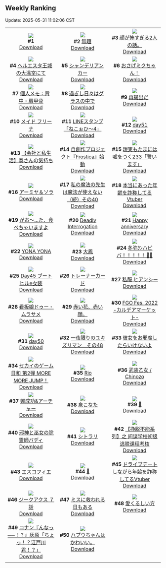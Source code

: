 ## Weekly Ranking
Update: 2025-05-31 11:02:06 CST

|      |      |      |
| :----: | :----: | :----: |
| ![](https://s.pximg.net/common/images/limit_unviewable_s.png)<br>**#1** [](https://www.pixiv.net/artworks/130762672)<br>[Download](https://s.pximg.net/common/images/limit_unviewable_s.png) | ![](https://i.pixiv.re/c/240x480/img-master/img/2025/05/24/11/24/46/130746416_p0_master1200.jpg)<br>**#2** [無題](https://www.pixiv.net/artworks/130746416)<br>[Download](https://i.pixiv.re/img-original/img/2025/05/24/11/24/46/130746416_p0.jpg) | ![](https://i.pixiv.re/c/240x480/img-master/img/2025/05/24/12/00/14/130747344_p0_master1200.jpg)<br>**#3** [顔が怖すぎる2人の話。](https://www.pixiv.net/artworks/130747344)<br>[Download](https://i.pixiv.re/img-original/img/2025/05/24/12/00/14/130747344_p0.png) |
| ![](https://i.pixiv.re/c/240x480/img-master/img/2025/05/25/00/10/18/130772737_p0_master1200.jpg)<br>**#4** [ヘルエスタ王城の大温室にて](https://www.pixiv.net/artworks/130772737)<br>[Download](https://i.pixiv.re/img-original/img/2025/05/25/00/10/18/130772737_p0.png) | ![](https://i.pixiv.re/c/240x480/img-master/img/2025/05/23/07/30/02/130707448_p0_master1200.jpg)<br>**#5** [シャンデリアンカー](https://www.pixiv.net/artworks/130707448)<br>[Download](https://i.pixiv.re/img-original/img/2025/05/23/07/30/02/130707448_p0.jpg) | ![](https://i.pixiv.re/c/240x480/img-master/img/2025/05/24/18/24/45/130757668_p0_master1200.jpg)<br>**#6** [おさげミクちゃん！](https://www.pixiv.net/artworks/130757668)<br>[Download](https://i.pixiv.re/img-original/img/2025/05/24/18/24/45/130757668_p0.png) |
| ![](https://i.pixiv.re/c/240x480/img-master/img/2025/05/24/06/00/06/130740477_p0_master1200.jpg)<br>**#7** [個人メモ：背中・肩甲骨](https://www.pixiv.net/artworks/130740477)<br>[Download](https://i.pixiv.re/img-original/img/2025/05/24/06/00/06/130740477_p0.jpg) | ![](https://i.pixiv.re/c/240x480/img-master/img/2025/05/23/00/00/01/130698461_p0_master1200.jpg)<br>**#8** [過ぎし日々はグラスの中で](https://www.pixiv.net/artworks/130698461)<br>[Download](https://i.pixiv.re/img-original/img/2025/05/23/00/00/01/130698461_p0.png) | ![](https://i.pixiv.re/c/240x480/img-master/img/2025/05/24/14/14/57/130750704_p0_master1200.jpg)<br>**#9** [再提出だ](https://www.pixiv.net/artworks/130750704)<br>[Download](https://i.pixiv.re/img-original/img/2025/05/24/14/14/57/130750704_p0.jpg) |
| ![](https://i.pixiv.re/c/240x480/img-master/img/2025/05/24/00/40/09/130734353_p0_master1200.jpg)<br>**#10** [メイド フリーナ](https://www.pixiv.net/artworks/130734353)<br>[Download](https://i.pixiv.re/img-original/img/2025/05/24/00/40/09/130734353_p0.png) | ![](https://i.pixiv.re/c/240x480/img-master/img/2025/05/24/00/00/30/130732396_p0_master1200.jpg)<br>**#11** [LINEスタンプ「ねこぉひ～4」](https://www.pixiv.net/artworks/130732396)<br>[Download](https://i.pixiv.re/img-original/img/2025/05/24/00/00/30/130732396_p0.png) | ![](https://i.pixiv.re/c/240x480/img-master/img/2025/05/24/01/06/57/130735251_p0_master1200.jpg)<br>**#12** [day51](https://www.pixiv.net/artworks/130735251)<br>[Download](https://i.pixiv.re/img-original/img/2025/05/24/01/06/57/130735251_p0.jpg) |
| ![](https://i.pixiv.re/c/240x480/img-master/img/2025/05/23/12/00/14/130711504_p0_master1200.jpg)<br>**#13** [【会社と私生活】奏さんの気持ち](https://www.pixiv.net/artworks/130711504)<br>[Download](https://i.pixiv.re/img-original/img/2025/05/23/12/00/14/130711504_p0.jpg) | ![](https://i.pixiv.re/c/240x480/img-master/img/2025/05/23/19/56/21/130722248_p0_master1200.jpg)<br>**#14** [自創作プロジェクト『Frostica』始動](https://www.pixiv.net/artworks/130722248)<br>[Download](https://i.pixiv.re/img-original/img/2025/05/23/19/56/21/130722248_p0.jpg) | ![](https://i.pixiv.re/c/240x480/img-master/img/2025/05/25/18/58/10/130798178_p0_master1200.jpg)<br>**#15** [現実もたまには嘘をつく233「誓います」](https://www.pixiv.net/artworks/130798178)<br>[Download](https://i.pixiv.re/img-original/img/2025/05/25/18/58/10/130798178_p0.jpg) |
| ![](https://i.pixiv.re/c/240x480/img-master/img/2025/05/24/00/30/01/130733941_p0_master1200.jpg)<br>**#16** [アーミヤ＆ソラ](https://www.pixiv.net/artworks/130733941)<br>[Download](https://i.pixiv.re/img-original/img/2025/05/24/00/30/01/130733941_p0.jpg) | ![](https://i.pixiv.re/c/240x480/img-master/img/2025/05/24/00/01/01/130732514_p0_master1200.jpg)<br>**#17** [私の魔法の先生は魔法が使えない（続）その40](https://www.pixiv.net/artworks/130732514)<br>[Download](https://i.pixiv.re/img-original/img/2025/05/24/00/01/01/130732514_p0.jpg) | ![](https://i.pixiv.re/c/240x480/img-master/img/2025/05/24/21/09/23/130764234_p0_master1200.jpg)<br>**#18** [本当にあった年齢を詐称してるVtuber](https://www.pixiv.net/artworks/130764234)<br>[Download](https://i.pixiv.re/img-original/img/2025/05/24/21/09/23/130764234_p0.png) |
| ![](https://i.pixiv.re/c/240x480/img-master/img/2025/05/24/00/00/16/130732298_p0_master1200.jpg)<br>**#19** [がお～…た、食べちゃいますよ](https://www.pixiv.net/artworks/130732298)<br>[Download](https://i.pixiv.re/img-original/img/2025/05/24/00/00/16/130732298_p0.jpg) | ![](https://i.pixiv.re/c/240x480/img-master/img/2025/05/24/12/49/04/130748668_p0_master1200.jpg)<br>**#20** [Deadly Interrogation](https://www.pixiv.net/artworks/130748668)<br>[Download](https://i.pixiv.re/img-original/img/2025/05/24/12/49/04/130748668_p0.png) | ![](https://i.pixiv.re/c/240x480/img-master/img/2025/05/24/00/00/12/130732257_p0_master1200.jpg)<br>**#21** [Happy anniversary](https://www.pixiv.net/artworks/130732257)<br>[Download](https://i.pixiv.re/img-original/img/2025/05/24/00/00/12/130732257_p0.jpg) |
| ![](https://i.pixiv.re/c/240x480/img-master/img/2025/05/24/00/00/57/130732501_p0_master1200.jpg)<br>**#22** [YONA YONA](https://www.pixiv.net/artworks/130732501)<br>[Download](https://i.pixiv.re/img-original/img/2025/05/24/00/00/57/130732501_p0.jpg) | ![](https://i.pixiv.re/c/240x480/img-master/img/2025/05/24/20/01/01/130761278_p0_master1200.jpg)<br>**#23** [大鳳](https://www.pixiv.net/artworks/130761278)<br>[Download](https://i.pixiv.re/img-original/img/2025/05/24/20/01/01/130761278_p0.jpg) | ![](https://i.pixiv.re/c/240x480/img-master/img/2025/05/25/00/00/03/130771723_p0_master1200.jpg)<br>**#24** [冬弥ｸﾝハピバ！！！！！🎂🎉](https://www.pixiv.net/artworks/130771723)<br>[Download](https://i.pixiv.re/img-original/img/2025/05/25/00/00/03/130771723_p0.jpg) |
| ![](https://i.pixiv.re/c/240x480/img-master/img/2025/05/24/00/00/16/130732290_p0_master1200.jpg)<br>**#25** [Day45 ブートヒル※女装](https://www.pixiv.net/artworks/130732290)<br>[Download](https://i.pixiv.re/img-original/img/2025/05/24/00/00/16/130732290_p0.jpg) | ![](https://i.pixiv.re/c/240x480/img-master/img/2025/05/24/22/14/24/130767146_p0_master1200.jpg)<br>**#26** [トレーナーカード](https://www.pixiv.net/artworks/130767146)<br>[Download](https://i.pixiv.re/img-original/img/2025/05/24/22/14/24/130767146_p0.png) | ![](https://i.pixiv.re/c/240x480/img-master/img/2025/05/24/00/34/29/130734156_p0_master1200.jpg)<br>**#27** [私服 ヒアンシー](https://www.pixiv.net/artworks/130734156)<br>[Download](https://i.pixiv.re/img-original/img/2025/05/24/00/34/29/130734156_p0.png) |
| ![](https://i.pixiv.re/c/240x480/img-master/img/2025/05/24/22/50/50/130768686_p0_master1200.jpg)<br>**#28** [看板娘ドゥー・ムラサメ](https://www.pixiv.net/artworks/130768686)<br>[Download](https://i.pixiv.re/img-original/img/2025/05/24/22/50/50/130768686_p0.jpg) | ![](https://i.pixiv.re/c/240x480/img-master/img/2025/05/24/20/25/31/130762206_p0_master1200.jpg)<br>**#29** [赤い花、赤い顔。](https://www.pixiv.net/artworks/130762206)<br>[Download](https://i.pixiv.re/img-original/img/2025/05/24/20/25/31/130762206_p0.jpg) | ![](https://i.pixiv.re/c/240x480/img-master/img/2025/05/23/00/30/05/130699982_p0_master1200.jpg)<br>**#30** [FGO Fes. 2022 -カルデアマーケット-](https://www.pixiv.net/artworks/130699982)<br>[Download](https://i.pixiv.re/img-original/img/2025/05/23/00/30/05/130699982_p0.png) |
| ![](https://i.pixiv.re/c/240x480/img-master/img/2025/05/23/00/32/30/130700104_p0_master1200.jpg)<br>**#31** [day50](https://www.pixiv.net/artworks/130700104)<br>[Download](https://i.pixiv.re/img-original/img/2025/05/23/00/32/30/130700104_p0.jpg) | ![](https://i.pixiv.re/c/240x480/img-master/img/2025/05/24/18/04/12/130757057_p0_master1200.jpg)<br>**#32** [一夜限りのユキズリマン　その48](https://www.pixiv.net/artworks/130757057)<br>[Download](https://i.pixiv.re/img-original/img/2025/05/24/18/04/12/130757057_p0.png) | ![](https://i.pixiv.re/c/240x480/img-master/img/2025/05/24/13/25/13/130749296_p0_master1200.jpg)<br>**#33** [彼女をお邪魔したらいけないよ](https://www.pixiv.net/artworks/130749296)<br>[Download](https://i.pixiv.re/img-original/img/2025/05/24/13/25/13/130749296_p0.png) |
| ![](https://i.pixiv.re/c/240x480/img-master/img/2025/05/25/00/00/15/130771837_p0_master1200.jpg)<br>**#34** [セカイのゲーム日和 第2弾 MORE MORE JUMP！](https://www.pixiv.net/artworks/130771837)<br>[Download](https://i.pixiv.re/img-original/img/2025/05/25/00/00/15/130771837_p0.png) | ![](https://i.pixiv.re/c/240x480/img-master/img/2025/05/24/00/08/16/130733048_p0_master1200.jpg)<br>**#35** [Rio](https://www.pixiv.net/artworks/130733048)<br>[Download](https://i.pixiv.re/img-original/img/2025/05/24/00/08/16/130733048_p0.png) | ![](https://i.pixiv.re/c/240x480/img-master/img/2025/05/24/22/19/41/130767366_p0_master1200.jpg)<br>**#36** [武装乙女 / Chinozo](https://www.pixiv.net/artworks/130767366)<br>[Download](https://i.pixiv.re/img-original/img/2025/05/24/22/19/41/130767366_p0.png) |
| ![](https://i.pixiv.re/c/240x480/img-master/img/2025/05/23/00/00/11/130698538_p0_master1200.jpg)<br>**#37** [鄭成功&アーチャー](https://www.pixiv.net/artworks/130698538)<br>[Download](https://i.pixiv.re/img-original/img/2025/05/23/00/00/11/130698538_p0.jpg) | ![](https://i.pixiv.re/c/240x480/img-master/img/2025/05/24/00/08/51/130733086_p0_master1200.jpg)<br>**#38** [泉こなた](https://www.pixiv.net/artworks/130733086)<br>[Download](https://i.pixiv.re/img-original/img/2025/05/24/00/08/51/130733086_p0.png) | ![](https://i.pixiv.re/c/240x480/img-master/img/2025/05/24/00/36/52/130734245_p0_master1200.jpg)<br>**#39** [🍦](https://www.pixiv.net/artworks/130734245)<br>[Download](https://i.pixiv.re/img-original/img/2025/05/24/00/36/52/130734245_p0.jpg) |
| ![](https://i.pixiv.re/c/240x480/img-master/img/2025/05/24/19/28/22/130759926_p0_master1200.jpg)<br>**#40** [邪神と巫女の除霊師バディ](https://www.pixiv.net/artworks/130759926)<br>[Download](https://i.pixiv.re/img-original/img/2025/05/24/19/28/22/130759926_p0.jpg) | ![](https://i.pixiv.re/c/240x480/img-master/img/2025/05/23/00/57/05/130700890_p0_master1200.jpg)<br>**#41** [シトラリ](https://www.pixiv.net/artworks/130700890)<br>[Download](https://i.pixiv.re/img-original/img/2025/05/23/00/57/05/130700890_p0.jpg) | ![](https://i.pixiv.re/c/240x480/img-master/img/2025/05/23/04/25/25/130704873_p0_master1200.jpg)<br>**#42** [【挣脱不能系列】之 间谍学校初级逃脱课程考核](https://www.pixiv.net/artworks/130704873)<br>[Download](https://i.pixiv.re/img-original/img/2025/05/23/04/25/25/130704873_p0.jpg) |
| ![](https://i.pixiv.re/c/240x480/img-master/img/2025/05/23/00/00/17/130698589_p0_master1200.jpg)<br>**#43** [エスコフィエ](https://www.pixiv.net/artworks/130698589)<br>[Download](https://i.pixiv.re/img-original/img/2025/05/23/00/00/17/130698589_p0.png) | ![](https://i.pixiv.re/c/240x480/img-master/img/2025/05/25/00/30/03/130773476_p0_master1200.jpg)<br>**#44** [👻](https://www.pixiv.net/artworks/130773476)<br>[Download](https://i.pixiv.re/img-original/img/2025/05/25/00/30/03/130773476_p0.jpg) | ![](https://i.pixiv.re/c/240x480/img-master/img/2025/05/23/21/11/07/130725334_p0_master1200.jpg)<br>**#45** [ドライブデートしながら年齢を詐称してるVtuber](https://www.pixiv.net/artworks/130725334)<br>[Download](https://i.pixiv.re/img-original/img/2025/05/23/21/11/07/130725334_p0.png) |
| ![](https://i.pixiv.re/c/240x480/img-master/img/2025/05/23/19/02/25/130720577_p0_master1200.jpg)<br>**#46** [ジークアクス ７話](https://www.pixiv.net/artworks/130720577)<br>[Download](https://i.pixiv.re/img-original/img/2025/05/23/19/02/25/130720577_p0.jpg) | ![](https://i.pixiv.re/c/240x480/img-master/img/2025/05/23/15/28/09/130715316_p0_master1200.jpg)<br>**#47** [ミスに救われる日もある](https://www.pixiv.net/artworks/130715316)<br>[Download](https://i.pixiv.re/img-original/img/2025/05/23/15/28/09/130715316_p0.jpg) | ![](https://i.pixiv.re/c/240x480/img-master/img/2025/05/24/00/00/20/130732320_p0_master1200.jpg)<br>**#48** [愛くるしい方](https://www.pixiv.net/artworks/130732320)<br>[Download](https://i.pixiv.re/img-original/img/2025/05/24/00/00/20/130732320_p0.png) |
| ![](https://i.pixiv.re/c/240x480/img-master/img/2025/05/24/12/29/57/130748210_p0_master1200.jpg)<br>**#49** [コナン『んなっ──！？』灰原「ちょっ！？江戸川君！？」](https://www.pixiv.net/artworks/130748210)<br>[Download](https://i.pixiv.re/img-original/img/2025/05/24/12/29/57/130748210_p0.jpg) | ![](https://i.pixiv.re/c/240x480/img-master/img/2025/05/24/19/19/48/130759637_p0_master1200.jpg)<br>**#50** [ハプウちゃんはかわいい。](https://www.pixiv.net/artworks/130759637)<br>[Download](https://i.pixiv.re/img-original/img/2025/05/24/19/19/48/130759637_p0.jpg) |
|      |
